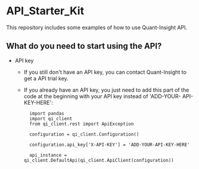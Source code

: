 # API_Starter_Kit

This repository includes some examples of how to use Quant-Insight API. 

## What do you need to start using the API?

* API key

  * If you still don't have an API key, you can contact Quant-Insight to get a API trial key. 
  
  * If you already have an API key, you just need to add this part of the code at the beginning with your API key instead of 'ADD-YOUR-       API-KEY-HERE': 

          import pandas
          import qi_client
          from qi_client.rest import ApiException

          configuration = qi_client.Configuration()

          configuration.api_key['X-API-KEY'] = 'ADD-YOUR-API-KEY-HERE'

          api_instance = qi_client.DefaultApi(qi_client.ApiClient(configuration))



